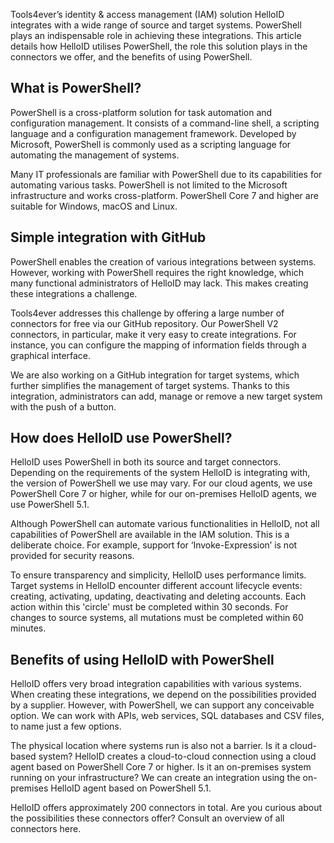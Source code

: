Tools4ever’s identity & access management (IAM) solution HelloID integrates with a wide range of source and target systems. PowerShell plays an indispensable role in achieving these integrations. This article details how HelloID utilises PowerShell, the role this solution plays in the connectors we offer, and the benefits of using PowerShell.

## What is PowerShell?

PowerShell is a cross-platform solution for task automation and configuration management. It consists of a command-line shell, a scripting language and a configuration management framework. Developed by Microsoft, PowerShell is commonly used as a scripting language for automating the management of systems.

Many IT professionals are familiar with PowerShell due to its capabilities for automating various tasks. PowerShell is not limited to the Microsoft infrastructure and works cross-platform. PowerShell Core 7 and higher are suitable for Windows, macOS and Linux.

## Simple integration with GitHub

PowerShell enables the creation of various integrations between systems. However, working with PowerShell requires the right knowledge, which many functional administrators of HelloID may lack. This makes creating these integrations a challenge.

Tools4ever addresses this challenge by offering a large number of connectors for free via our GitHub repository. Our PowerShell V2 connectors, in particular, make it very easy to create integrations. For instance, you can configure the mapping of information fields through a graphical interface.

We are also working on a GitHub integration for target systems, which further simplifies the management of target systems. Thanks to this integration, administrators can add, manage or remove a new target system with the push of a button. 

## How does HelloID use PowerShell?

HelloID uses PowerShell in both its source and target connectors. Depending on the requirements of the system HelloID is integrating with, the version of PowerShell we use may vary. For our cloud agents, we use PowerShell Core 7 or higher, while for our on-premises HelloID agents, we use PowerShell 5.1.

Although PowerShell can automate various functionalities in HelloID, not all capabilities of PowerShell are available in the IAM solution. This is a deliberate choice. For example, support for ‘Invoke-Expression’ is not provided for security reasons.

To ensure transparency and simplicity, HelloID uses performance limits. Target systems in HelloID encounter different account lifecycle events: creating, activating, updating, deactivating and deleting accounts. Each action within this 'circle' must be completed within 30 seconds. For changes to source systems, all mutations must be completed within 60 minutes.

## Benefits of using HelloID with PowerShell

HelloID offers very broad integration capabilities with various systems. When creating these integrations, we depend on the possibilities provided by a supplier. However, with PowerShell, we can support any conceivable option. We can work with APIs, web services, SQL databases and CSV files, to name just a few options.

The physical location where systems run is also not a barrier. Is it a cloud-based system? HelloID creates a cloud-to-cloud connection using a cloud agent based on PowerShell Core 7 or higher. Is it an on-premises system running on your infrastructure? We can create an integration using the on-premises HelloID agent based on PowerShell 5.1.

HelloID offers approximately 200 connectors in total. Are you curious about the possibilities these connectors offer? Consult an overview of all connectors here.
